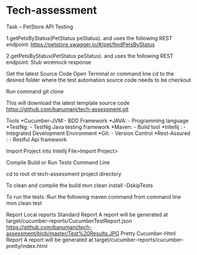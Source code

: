 # Tech-assessment
Task  – PetStore API Testing

1.getPetsByStatus(PetStatus peStatus).
and uses the following REST endpoint:
https://petstore.swagger.io/#/pet/findPetsByStatus

2.getPetsByStatus(PetStatus peStatus).
and uses the following REST endpoint:
Stub wiremock response 

Get the latest Source Code
Open Terminal or command line cd to the desired folder where the test automation source code needs to be checkout

Run command git clone 

This will download the latest template source code https://github.com/banumanj/tech-assessment.git

Tools
*Cucumber-JVM:- BDD Framework
*JAVA: - Programming language
*TestNg: - TestNg Java testing framework
*Maven: - Build tool
*Intellij : - Integrated Development Environment
*Git: - Version Control
*Rest-Assured : - Restful Api framework

Import Project into Intellij
File>Import Project> 


Compile Build or Run Tests
Command Line

cd to root ot tech-assessment project directory

To clean and compile the build
mvn clean install -DskipTests

To run the tests :Run the following maven command from command line
mvn clean test

Report
Local reports
Standard Report
A report will be generated at target/cucumber-reports/CucumberTestReport.json
https://github.com/banumanj/tech-assessment/blob/master/Test%20Results.JPG
Pretty Cucumber-Html Report
A report will be generated at target/cucumber-reports/cucumber-pretty/index.html


